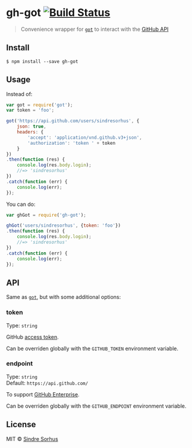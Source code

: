 # gh-got [![Build Status](https://travis-ci.org/sindresorhus/gh-got.svg?branch=master)](https://travis-ci.org/sindresorhus/gh-got)

> Convenience wrapper for [`got`](https://github.com/sindresorhus/got) to interact with the [GitHub API](https://developer.github.com/v3/)


## Install

```
$ npm install --save gh-got
```


## Usage

Instead of:

```js
var got = require('got');
var token = 'foo';

got('https://api.github.com/users/sindresorhus', {
	json: true,
	headers: {
		'accept': 'application/vnd.github.v3+json',
		'authorization': 'token ' + token
	}
})
.then(function (res) {
	console.log(res.body.login);
	//=> 'sindresorhus'
})
.catch(function (err) {
	console.log(err);
});
```

You can do:

```js
var ghGot = require('gh-got');

ghGot('users/sindresorhus', {token: 'foo'})
.then(function (res) {
	console.log(res.body.login);
	//=> 'sindresorhus'
})
.catch(function (err) {
	console.log(err);
});
```


## API

Same as [`got`](https://github.com/sindresorhus/got), but with some additional options:

### token

Type: `string`

GitHub [access token](https://github.com/settings/tokens/new).

Can be overriden globally with the `GITHUB_TOKEN` environment variable.

### endpoint

Type: `string`  
Default: `https://api.github.com/`

To support [GitHub Enterprise](https://enterprise.github.com).

Can be overriden globally with the `GITHUB_ENDPOINT` environment variable.


## License

MIT © [Sindre Sorhus](http://sindresorhus.com)
